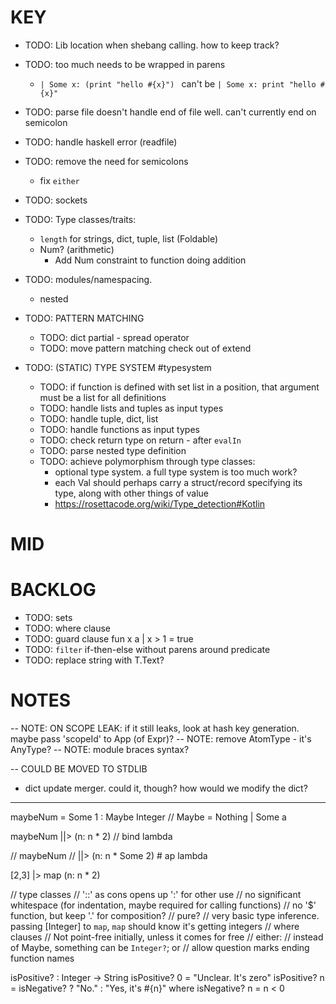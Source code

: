 # KEY

  - TODO: Lib location when shebang calling. how to keep track?
  - TODO: too much needs to be wrapped in parens
    * `| Some x: (print "hello #{x}") ` can't be `| Some x: print "hello #{x}"`
  - TODO: parse file doesn't handle end of file well. can't currently end on semicolon
  - TODO: handle haskell error (readfile)
  - TODO: remove the need for semicolons
    * fix `either`

  - TODO: sockets

  - TODO: Type classes/traits:
    * `length` for strings, dict, tuple, list (Foldable)
    * Num? (arithmetic)
      * Add Num constraint to function doing addition

  - TODO: modules/namespacing.
    * nested

  - TODO: PATTERN MATCHING
    - TODO: dict partial - spread operator
    - TODO: move pattern matching check out of extend

  - TODO: (STATIC) TYPE SYSTEM #typesystem
    - TODO: if function is defined with set list in a position, that argument must be a list for all definitions
    - TODO: handle lists and tuples as input types
    - TODO: handle tuple, dict, list
    - TODO: handle functions as input types
    - TODO: check return type on return - after `evalIn`
    - TODO: parse nested type definition
    - TODO: achieve polymorphism through type classes:
      * optional type system. a full type system is too much work?
      * each Val should perhaps carry a struct/record specifying its type, along with other things of value
      * https://rosettacode.org/wiki/Type_detection#Kotlin

# MID

# BACKLOG

  - TODO: sets
  - TODO: where clause
  - TODO: guard clause
    fun x a
    | x > 1 = true
  - TODO: `filter` if-then-else without parens around predicate
  - TODO: replace string with T.Text?

# NOTES

-- NOTE: ON SCOPE LEAK: if it still leaks, look at hash key generation. maybe pass 'scopeId' to App (of Expr)?
-- NOTE: remove AtomType - it's AnyType?
-- NOTE: module braces syntax?

-- COULD BE MOVED TO STDLIB
* dict update merger. could it, though? how would we modify the dict?

----

maybeNum = Some 1 :  Maybe Integer // Maybe = Nothing | Some a

maybeNum
||> (n: n * 2) // bind lambda

// maybeNum
// ||> (n: n * Some 2) # ap lambda

[2,3]
|> map (n: n * 2)

// type classes
// '::' as cons opens up ':' for other use
// no significant whitespace (for indentation, maybe required for calling functions)
// no '$' function, but keep '.' for composition?
// pure?
// very basic type inference. passing [Integer] to `map`, `map` should know it's getting integers
// where clauses
// Not point-free initially, unless it comes for free
// either:
  // instead of Maybe, something can be `Integer?`; or
  // allow question marks ending function names

isPositive? : Integer -> String
isPositive? 0 = "Unclear. It's zero"
isPositive? n = isNegative? ? "No." : "Yes, it's #{n}"
where isNegative? n = n < 0
